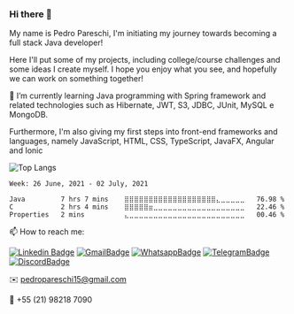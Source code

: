 ### Hi there 👋

My name is Pedro Pareschi, I'm initiating my journey towards becoming a full stack Java developer! 

Here I'll put some of my projects, including college/course challenges and some ideas I create myself. I hope you enjoy what you see, and hopefully we can work on something together!

🌱 I’m currently learning Java programming with Spring framework and related technologies such as Hibernate, JWT, S3, JDBC, JUnit, MySQL e MongoDB. 

Furthermore, I'm also giving my first steps into front-end frameworks and languages, namely JavaScript, HTML, CSS, TypeScript, JavaFX, Angular and Ionic

![Top Langs](https://github-readme-stats.vercel.app/api/top-langs/?username=pedropareschi&layout=compact)

<!--START_SECTION:waka-->
```text
Week: 26 June, 2021 - 02 July, 2021

Java         7 hrs 7 mins    ⣿⣿⣿⣿⣿⣿⣿⣿⣿⣿⣿⣿⣿⣿⣿⣿⣿⣿⣿⣄⣀⣀⣀⣀⣀   76.98 % 
C            2 hrs 4 mins    ⣿⣿⣿⣿⣿⣶⣀⣀⣀⣀⣀⣀⣀⣀⣀⣀⣀⣀⣀⣀⣀⣀⣀⣀⣀   22.46 % 
Properties   2 mins          ⣄⣀⣀⣀⣀⣀⣀⣀⣀⣀⣀⣀⣀⣀⣀⣀⣀⣀⣀⣀⣀⣀⣀⣀⣀   00.46 % 
```
<!--END_SECTION:waka-->

  
📫 How to reach me:

  [![Linkedin Badge](https://img.shields.io/badge/LinkedIn-0077B5?style=for-the-badge&logo=linkedin&logoColor=white)](https://www.linkedin.com/in/pedro-pareschi/)
  [![GmailBadge](https://img.shields.io/badge/Gmail-D14836?style=for-the-badge&logo=gmail&logoColor=white)](mailto:pedropareschi15@gmail.com)
  [![WhatsappBadge](https://img.shields.io/badge/WhatsApp-25D366?style=for-the-badge&logo=whatsapp&logoColor=white)](https://wa.me/21982187090)
  [![TelegramBadge](https://img.shields.io/badge/Telegram-2CA5E0?style=for-the-badge&logo=telegram&logoColor=white)](https://t.me/pedropareschi)
  [![DiscordBadge](https://img.shields.io/badge/Discord-7289DA?style=for-the-badge&logo=discord&logoColor=white)](https://discordapp.com/users/782977628181233694)
  
  ✉️ pedropareschi15@gmail.com
  
  📱  +55 (21) 98218 7090



